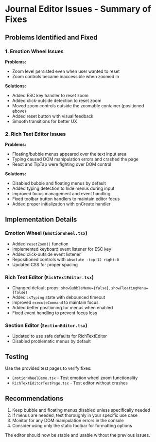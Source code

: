 # Journal Editor Issues - Summary of Fixes

## Problems Identified and Fixed

### 1. Emotion Wheel Issues

**Problems:**

- Zoom level persisted even when user wanted to reset
- Zoom controls became inaccessible when zoomed in

**Solutions:**

- Added ESC key handler to reset zoom
- Added click-outside detection to reset zoom
- Moved zoom controls outside the zoomable container (positioned above)
- Added reset button with visual feedback
- Smooth transitions for better UX

### 2. Rich Text Editor Issues

**Problems:**

- Floating/bubble menus appeared over the text input area
- Typing caused DOM manipulation errors and crashed the page
- React and TipTap were fighting over DOM control

**Solutions:**

- Disabled bubble and floating menus by default
- Added typing detection to hide menus during input
- Improved focus management and event handling
- Fixed toolbar button handlers to maintain editor focus
- Added proper initialization with onCreate handler

## Implementation Details

### Emotion Wheel (`EmotionWheel.tsx`)

- Added `resetZoom()` function
- Implemented keyboard event listener for ESC key
- Added click-outside event listener
- Repositioned controls with `absolute -top-12 right-0`
- Updated CSS for proper spacing

### Rich Text Editor (`RichTextEditor.tsx`)

- Changed default props: `showBubbleMenu={false}`, `showFloatingMenu={false}`
- Added `isTyping` state with debounced timeout
- Improved `executeCommand` to maintain focus
- Added better positioning for menus when enabled
- Fixed event handling to prevent focus loss

### Section Editor (`SectionEditor.tsx`)

- Updated to use safe defaults for RichTextEditor
- Disabled problematic menus by default

## Testing

Use the provided test pages to verify fixes:

- `EmotionWheelDemo.tsx` - Test emotion wheel zoom functionality
- `RichTextEditorTestPage.tsx` - Test editor without crashes

## Recommendations

1. Keep bubble and floating menus disabled unless specifically needed
2. If menus are needed, test thoroughly in your specific use case
3. Monitor for any DOM manipulation errors in the console
4. Consider using only the static toolbar for formatting options

The editor should now be stable and usable without the previous issues.
